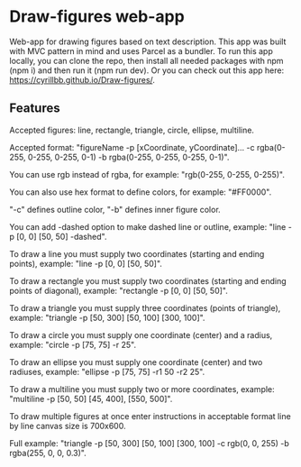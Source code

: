 # Draw-figures web-app

Web-app for drawing figures based on text description. This app was built with MVC pattern in mind and uses Parcel as a bundler.
To run this app locally, you can clone the repo, then install all needed packages with npm (npm i) and then run it (npm run dev).
Or you can check out this app here: https://cyrillbb.github.io/Draw-figures/.

## Features

Accepted figures: line, rectangle, triangle, circle, ellipse, multiline.

Accepted format:
"figureName -p [xCoordinate, yCoordinate]... -c rgba(0-255, 0-255, 0-255, 0-1) -b rgba(0-255, 0-255, 0-255, 0-1)".

You can use rgb instead of rgba, for example: "rgb(0-255, 0-255, 0-255)".

You can also use hex format to define colors, for example: "#FF0000".

"-c" defines outline color, "-b" defines inner figure color.

You can add -dashed option to make dashed line or outline, example:
"line -p [0, 0] [50, 50] -dashed".

To draw a line you must supply two coordinates (starting and ending points), example:
"line -p [0, 0] [50, 50]".

To draw a rectangle you must supply two coordinates (starting and ending points of diagonal), example:
"rectangle -p [0, 0] [50, 50]".

To draw a triangle you must supply three coordinates (points of triangle), example:
"triangle -p [50, 300] [50, 100] [300, 100]".

To draw a circle you must supply one coordinate (center) and a radius, example:
"circle -p [75, 75] -r 25".

To draw an ellipse you must supply one coordinate (center) and two radiuses, example:
"ellipse -p [75, 75] -r1 50 -r2 25".

To draw a multiline you must supply two or more coordinates, example:
"multiline -p [50, 50] [45, 400], [550, 500]".

To draw multiple figures at once enter instructions in acceptable format line by line
canvas size is 700x600.

Full example: "triangle -p [50, 300] [50, 100] [300, 100] -c rgb(0, 0, 255) -b rgba(255, 0, 0, 0.3)".